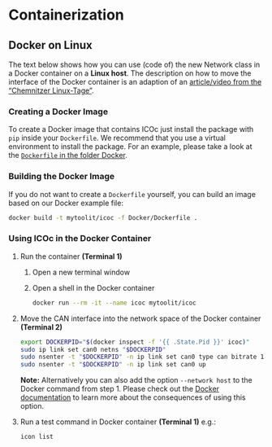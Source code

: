 # Containerization

## Docker on Linux

The text below shows how you can use (code of) the new Network class in a Docker container on a **Linux host**. The description on how to move the interface of the Docker container is an adaption of an [article/video from the “Chemnitzer Linux-Tage”](https://chemnitzer.linux-tage.de/2021/de/programm/beitrag/210).

### Creating a Docker Image

To create a Docker image that contains ICOc just install the package with `pip` inside your `Dockerfile`. We recommend that you use a virtual environment to install the package. For an example, please take a look at the [`Dockerfile` in the folder Docker](Docker/Dockerfile).

### Building the Docker Image

If you do not want to create a `Dockerfile` yourself, you can build an image based on our Docker example file:

```sh
docker build -t mytoolit/icoc -f Docker/Dockerfile .
```

### Using ICOc in the Docker Container

1. Run the container **(Terminal 1)**

   1. Open a new terminal window

   2. Open a shell in the Docker container

      ```sh
      docker run --rm -it --name icoc mytoolit/icoc
      ```

2. Move the CAN interface into the network space of the Docker container **(Terminal 2)**

   ```sh
   export DOCKERPID="$(docker inspect -f '{{ .State.Pid }}' icoc)"
   sudo ip link set can0 netns "$DOCKERPID"
   sudo nsenter -t "$DOCKERPID" -n ip link set can0 type can bitrate 1000000
   sudo nsenter -t "$DOCKERPID" -n ip link set can0 up
   ```

   **Note:** Alternatively you can also add the option `--network host` to the Docker command from step 1. Please check out the [Docker documentation](https://docs.docker.com/engine/network/drivers/host/) to learn more about the consequences of using this option.

3. Run a test command in Docker container **(Terminal 1)** e.g.:

   ```sh
   icon list
   ```
